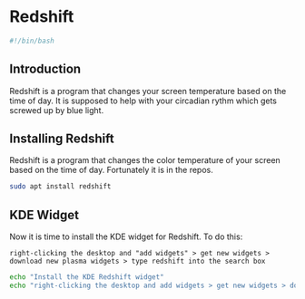 # Redshift

```bash
#!/bin/bash
```

## Introduction
Redshift is a program that changes your screen temperature based on the time of day. It is supposed to help with your circadian rythm which gets screwed up by blue light.

## Installing Redshift
Redshift is a program that changes the color temperature of your screen based on the time of day. Fortunately it is in the repos.

```bash
sudo apt install redshift
```

## KDE Widget
Now it is time to install the KDE widget for Redshift. To do this:

```
right-clicking the desktop and "add widgets" > get new widgets > download new plasma widgets > type redshift into the search box
```

```bash
echo "Install the KDE Redshift widget"
echo "right-clicking the desktop and add widgets > get new widgets > download new plasma widgets > type redshift into the search box"
```
